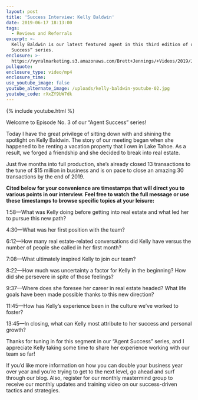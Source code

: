 ```yaml
---
layout: post
title: 'Success Interview: Kelly Baldwin'
date: 2019-06-17 18:13:00
tags:
  - Reviews and Referrals
excerpt: >-
  Kelly Baldwin is our latest featured agent in this third edition of our “Agent
  Success” series.
enclosure: >-
  https://vyralmarketing.s3.amazonaws.com/Brett+Jennings/+Videos/2019/June/Real+Estate+Experts-+Success+Interview-+Kelly+Baldwin.mp4
pullquote:
enclosure_type: video/mp4
enclosure_time:
use_youtube_image: false
youtube_alternate_image: /uploads/kelly-baldwin-youtube-02.jpg
youtube_code: rXxZY9bW7dk
---
```


{% include youtube.html %}

Welcome to Episode No. 3 of our “Agent Success” series\!&nbsp;

Today I have the great privilege of sitting down with and shining the spotlight on Kelly Baldwin. The story of our meeting began when she happened to be renting a vacation property that I own in Lake Tahoe. As a result, we forged a friendship and she decided to break into real estate.&nbsp;

Just five months into full production, she’s already closed 13 transactions to the tune of $15 million in business and is on pace to close an amazing 30 transactions by the end of 2019. &nbsp; &nbsp; &nbsp;

**Cited below for your convenience are timestamps that will direct you to various points in our interview. Feel free to watch the full message or use these timestamps to browse specific topics at your leisure:**&nbsp;

1:58—What was Kelly doing before getting into real estate and what led her to pursue this new path?&nbsp;

4:30—What was her first position with the team?&nbsp;

6:12—How many real estate-related conversations did Kelly have versus the number of people she called in her first month?&nbsp;

7:08—What ultimately inspired Kelly to join our team?&nbsp;

8:22—How much was uncertainty a factor for Kelly in the beginning? How did she persevere in spite of those feelings?&nbsp;

9:37—Where does she foresee her career in real estate headed? What life goals have been made possible thanks to this new direction?&nbsp;

11:45—How has Kelly’s experience been in the culture we’ve worked to foster?&nbsp;

13:45—In closing, what can Kelly most attribute to her success and personal growth?&nbsp;

Thanks for tuning in for this segment in our “Agent Success” series, and I appreciate Kelly taking some time to share her experience working with our team so far\!&nbsp;

If you’d like more information on how you can double your business year over year and you’re trying to get to the next level, go ahead and surf through our blog. Also, register for our monthly mastermind group to receive our monthly updates and training video on our success-driven tactics and strategies.